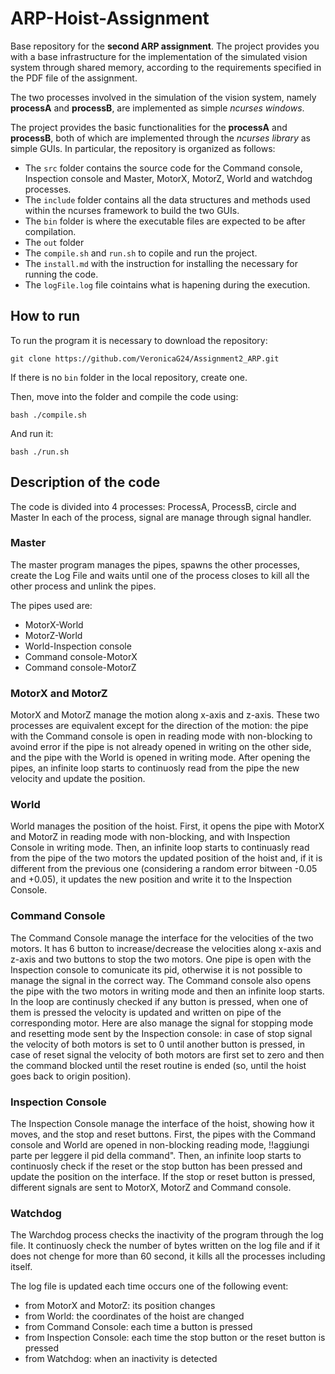 # ARP-Hoist-Assignment
Base repository for the **second ARP assignment**.
The project provides you with a base infrastructure for the implementation of the simulated vision system through shared memory, according to the requirements specified in the PDF file of the assignment.

The two processes involved in the simulation of the vision system, namely **processA** and **processB**, are implemented as simple *ncurses windows*. 

The project provides the basic functionalities for the **processA** and **processB**, both of which are implemented through the *ncurses library* as simple GUIs. In particular, the repository is organized as follows:
- The `src` folder contains the source code for the Command console, Inspection console and Master, MotorX, MotorZ, World and watchdog processes.
- The `include` folder contains all the data structures and methods used within the ncurses framework to build the two GUIs. 
- The `bin` folder is where the executable files are expected to be after compilation.
- The `out` folder
- The `compile.sh` and `run.sh` to copile and run the project.
- The `install.md` with the instruction for installing the necessary for running the code.
- The `logFile.log` file cointains what is hapening during the execution.

## How to run
To run the program it is necessary to download the repository:
```console
git clone https://github.com/VeronicaG24/Assignment2_ARP.git
```

If there is no `bin` folder in the local repository, create one.

Then, move into the folder and compile the code using:
```console
bash ./compile.sh
```
And run it:
```console
bash ./run.sh
```

## Description of the code
The code is divided into 4 processes: ProcessA, ProcessB, circle and Master In each of the process, signal are manage through signal handler.

### Master
The master program manages the pipes, spawns the other processes, create the Log File and waits until one of the process closes to kill all the other process and unlink the pipes.

The pipes used are:
- MotorX-World
- MotorZ-World
- World-Inspection console
- Command console-MotorX
- Command console-MotorZ

### MotorX and MotorZ
MotorX and MotorZ manage the motion along x-axis and z-axis. These two processes are equivalent except for the direction of the motion: the pipe with the Command console is open in reading mode with non-blocking to avoind error if the pipe is not already opened in writing on the other side, and the pipe with the World is opened in writing mode.
After opening the pipes, an infinite loop starts to continuosly read from the pipe the new velocity and update the position.

### World
World manages the position of the hoist. First, it opens the pipe with MotorX and MotorZ in reading mode with non-blocking, and with Inspection Console in writing mode. Then, an infinite loop starts to continuasly read from the pipe of the two motors the updated position of the hoist and, if it is different from the previous one (considering a random error bitween -0.05 and +0.05), it updates the new position and write it to the Inspection Console.

### Command Console
The Command Console manage the interface for the velocities of the two motors. It has 6 button to increase/decrease the velocities along x-axis and z-axis and two buttons to stop the two motors. 
One pipe is open with the Inspection console to comunicate its pid, otherwise it is not possible to manage the signal in the correct way.
The Command console also opens the pipe with the two motors in writing mode and then an infinite loop starts. In the loop are continusly checked if any button is pressed, when one of them is pressed the velocity is updated and written on pipe of the corresponding motor. Here are also manage the signal for stopping mode and resetting mode sent by the Inspection console: in case of stop signal the velocity of both motors is set to 0 until another button is pressed, in case of reset signal the velocity of both motors are first set to zero and then the command blocked until the reset routine is ended (so, until the hoist goes back to origin position).

### Inspection Console
The Inspection Console manage the interface of the hoist, showing how it moves, and the stop and reset buttons. First, the pipes with the Command console and World are opened in non-blocking reading mode, !!aggiungi parte per leggere il pid della command". Then, an infinite loop starts to continuosly check if the reset or the stop button has been pressed and update the position on the interface.
If the stop or reset button is pressed, different signals are sent to MotorX, MotorZ and Command console.

### Watchdog 
The Warchdog process checks the inactivity of the program through the log file. It continuosly check the number of bytes written on the log file and if it does not chenge for more than 60 second, it kills all the processes including itself.

The log file is updated each time occurs one of the following event:
- from MotorX and MotorZ: its position changes
- from World: the coordinates of the hoist are changed
- from Command Console: each time a button is pressed
- from Inspection Console: each time the stop button or the reset button is pressed
- from Watchdog: when an inactivity is detected



